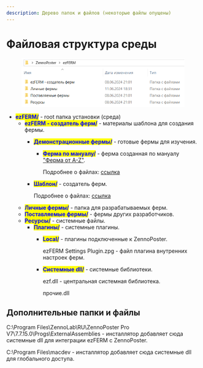 ```yaml
---
description: Дерево папок и файлов (некоторые файлы опущены)
---
```


# Файловая структура среды

<figure><img src="../.gitbook/assets/Root папка.png" alt=""><figcaption></figcaption></figure>

* <mark style="color:blue;">**ezFERM/**</mark> - root папка установки (среда)&#x20;
  * <mark style="color:blue;">**ezFERM - создатель ферм/**</mark> - материалы шаблона для создания фермы.
    * <mark style="color:blue;">**Демонстрационные фермы/**</mark> - готовые фермы для изучения.
      *   <mark style="color:blue;">**Ферма по мануалу/**</mark> - ферма созданная по мануалу ["Ферма от A-Z"](../dopolnitelnye-materialy/manualy/sozdaem-fermu-ot-a-z.md).

          Подробнее о файлах: [ссылка](../osnashenie-fermy/failovaya-struktura-fermy.md)&#x20;
    *   <mark style="color:blue;">**Шаблон/**</mark> - создатель ферм.

        Подробнее о файлах: [ссылка](../osnashenie-fermy/failovaya-struktura-fermy.md)
  * <mark style="color:blue;">**Личные фермы/**</mark> -  папка для разрабатываемых ферм.
  * <mark style="color:blue;">**Поставляемые фермы/**</mark> - фермы других разработчиков.
  * <mark style="color:blue;">**Ресурсы/**</mark> - системные файлы.
    * <mark style="color:blue;">**Плагины/**</mark> - системные плагины.
      *   <mark style="color:blue;">**Local/**</mark> - плагины подключенные к ZennoPoster.

          ezFERM Settings Plugin.zpg - файл плагина внутренних настроек ферм.&#x20;
      *   <mark style="color:blue;">**Системные dll/**</mark> - системные библиотеки.

          ezf.dll - центральная системная библиотека.

          прочие.dll

## Дополнительные папки и файлы

C:\Program Files\ZennoLab\RU\ZennoPoster Pro V7\7.7.15.0\Progs\ExternalAssemblies - инсталлятор добавляет сюда системные dll для интеграции ezFERM c ZennoPoster.

C:\Program Files\macdev - инсталлятор добавляет сюда системные dll для глобального доступа.
